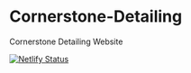 # Cornerstone-Detailing
Cornerstone Detailing Website

[![Netlify Status](https://api.netlify.com/api/v1/badges/ed0d6e92-fb0c-45eb-ada4-2baa28c24b08/deploy-status)](https://app.netlify.com/sites/shimmering-nasturtium-0875b7/deploys)
